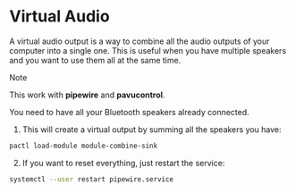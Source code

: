 # Virtual Audio

A virtual audio output is a way to combine all the audio outputs of your computer into a single one. This is useful when you have multiple speakers and you want to use them all at the same time.

> [!NOTE]
> This work with **pipewire** and **pavucontrol**.

You need to have all your Bluetooth speakers already connected.

1. This will create a virtual output by summing all the speakers you have:

```bash
pactl load-module module-combine-sink
```

2. If you want to reset everything, just restart the service:

```bash
systemctl --user restart pipewire.service
```
